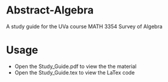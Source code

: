 # Abstract-Algebra
A study guide for the UVa course MATH 3354 Survey of Algebra

# Usage
- Open the Study_Guide.pdf to view the the material
- Open the Study_Guide.tex to view the LaTex code
